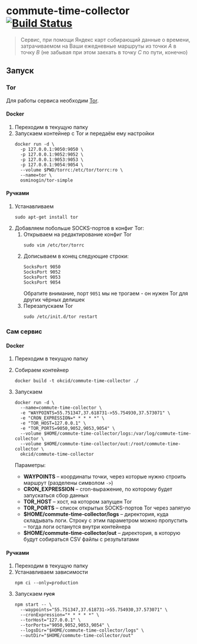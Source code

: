# commute-time-collector [![Build Status](https://travis-ci.com/OkciD/commute-time-collector.svg?branch=master)](https://travis-ci.com/OkciD/commute-time-collector)
> Сервис, при помощи Яндекс карт собирающий данные о времени, затрачиваемом на Ваши ежедневные маршруты
> из точки _A_ в точку _B_ (не забывая при этом заехать в точку _C_ по пути, конечно) 

## Запуск

### Tor
Для работы сервиса необходим [Tor](https://www.torproject.org/). 

#### Docker
1. Переходим в текущую папку
2. Запускаем контейнер с Tor и передаём ему настройки 
    ```shell script
    docker run -d \
      -p 127.0.0.1:9050:9050 \
      -p 127.0.0.1:9052:9052 \
      -p 127.0.0.1:9053:9053 \
      -p 127.0.0.1:9054:9054 \
      --volume $PWD/torrc:/etc/tor/torrc:ro \
      --name=tor \
      osminogin/tor-simple
    ```

#### Ручками
1. Устанавливаем  
    ```shell script
    sudo apt-get install tor
    ```
2. Добавляем побольше SOCKS-портов в конфиг Tor:
    1. Открываем на редактирование конфиг Tor
        ```shell script
        sudo vim /etc/tor/torrc
        ```
    2. Дописываем в конец следующие строки:
        ```
        SocksPort 9050
        SocksPort 9052
        SocksPort 9053
        SocksPort 9054
        ```
       Обратите внимание, порт `9051` мы не трогаем - он нужен Tor для других чёрных делишек
    3. Перезапускаем Tor
        ```shell script
        sudo /etc/init.d/tor restart
        ```

### Сам сервис

#### Docker
1. Переходим в текущую папку
2. Собираем контейнер
    ```shell script
    docker build -t okcid/commute-time-collector ./
    ```
3. Запускаем
    ```shell script
    docker run -d \
      --name=commute-time-collector \
      -e "WAYPOINTS=55.751347,37.618731->55.754930,37.573071" \
      -e "CRON_EXPRESSION=* * * * *" \
      -e "TOR_HOST=127.0.0.1" \
      -e "TOR_PORTS=9050,9052,9053,9054" \
      --volume $HOME/commute-time-collector/logs:/var/log/commute-time-collector \
      --volume $HOME/commute-time-collector/out:/root/commute-time-collector \
      okcid/commute-time-collector
    ```

    Параметры:
    * **WAYPOINTS** &ndash; координаты точки, через которые нужно строить маршрут (разделены символом `->`)
    * **CRON_EXPRESSION** &ndash; cron-выражение, по которому будет запускаться сбор данных
    * **TOR_HOST** &ndash; хост, на котором запущен Tor
    * **TOR_PORTS** &ndash; список открытых SOCKS-портов Tor через запятую
    * **$HOME/commute-time-collector/logs** &ndash; директория, куда складывать логи.
    Строку с этим параметром можно пропустить &ndash; тогда логи останутся внутри контейнера
    * **$HOME/commute-time-collector/out** &ndash; директория, в которую будут собираться CSV файлы с результатами
    
#### Ручками
1. Переходим в текущую папку
2. Устанавливаем зависимости
    ```shell script
    npm ci --only=production
    ```
3. Запускаем ~~гуся~~
    ```shell script
    npm start -- \
      --waypoints="55.751347,37.618731->55.754930,37.573071" \
      --cronExpression="* * * * *" \
      --torHost="127.0.0.1" \
      --torPorts="9050,9052,9053,9054" \
      --logsDir="$HOME/commute-time-collector/logs" \
      --outDir="$HOME/commute-time-collector/out"
    ```
